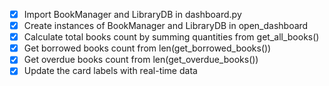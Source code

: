 - [x] Import BookManager and LibraryDB in dashboard.py
- [x] Create instances of BookManager and LibraryDB in open_dashboard
- [x] Calculate total books count by summing quantities from get_all_books()
- [x] Get borrowed books count from len(get_borrowed_books())
- [x] Get overdue books count from len(get_overdue_books())
- [x] Update the card labels with real-time data
